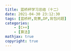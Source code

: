 ```yaml
---
title: 蓝桥杯学习总结（十二）
date: 2021-04-30 23:12:30
tags: [蓝桥杯,竞赛,DP,背包问题]
categories: 
	- [C++]
	- [算法]
mathjax: true
copyright: true
---
```


<!--more-->
